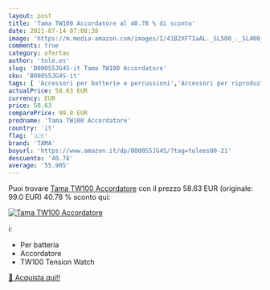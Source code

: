 ```yaml
---
layout: post
title: 'Tama TW100 Accordatore al 40.78 % di sconto'
date: 2021-07-14 07:08:38
image: 'https://m.media-amazon.com/images/I/41B2XFTIaAL._SL500_._SL400_.jpg'
comments: true
category: ofertas
author: 'tole.es'
slug: 'B000S5JG4S-it Tama TW100 Accordatore'
sku: 'B000S5JG4S-it'
tags: [ 'Accessori per batterie e percussioni','Accessori per riproduzione musicale','Accordatori','Batterie e percussioni','Moda','Moda Uomo','Orologi da polso da uomo','Orologi uomo','Strumenti Musicali','Strumenti musicali','tama', ]
actualPrice: 58.63 EUR
currency: EUR
price: 58.63
comparePrice: 99.0 EUR
prodname: 'Tama TW100 Accordatore'
country: 'it'
flag: '🇮🇹'
brand: 'TAMA'
buyurl: 'https://www.amazon.it/dp/B000S5JG4S/?tag=tolees00-21'
descuento: '40.78'
average: '55.905'
---
```


Puoi trovare [Tama TW100 Accordatore](https://www.amazon.it/dp/B000S5JG4S/?tag=tolees00-21) con il prezzo 58.63 EUR (originale: 99.0 EUR) 40.78 % sconto qui:

[![Tama TW100 Accordatore](https://m.media-amazon.com/images/I/41B2XFTIaAL._SL500_._SL400_.jpg)](https://www.amazon.it/dp/B000S5JG4S/?tag=tolees00-21)

ℹ️:

- Per batteria
- Accordatore
- TW100 Tension Watch

[🛒 Acquista qui!!](https://www.amazon.it/dp/B000S5JG4S/?tag=tolees00-21)
